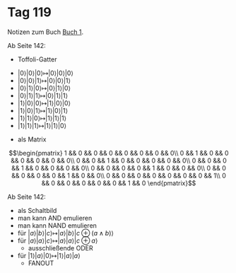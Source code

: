 # Tag 119

Notizen zum Buch [Buch 1](../Buch1.md).

Ab Seite 142:
* Toffoli-Gatter
 - $|0\rangle |0\rangle |0\rangle \longmapsto |0\rangle |0\rangle |0\rangle$
 - $|0\rangle |0\rangle |1\rangle \longmapsto |0\rangle |0\rangle |1\rangle$
 - $|0\rangle |1\rangle |0\rangle \longmapsto |0\rangle |1\rangle |0\rangle$
 - $|0\rangle |1\rangle |1\rangle \longmapsto |0\rangle |1\rangle |1\rangle$
 - $|1\rangle |0\rangle |0\rangle \longmapsto |1\rangle |0\rangle |0\rangle$
 - $|1\rangle |0\rangle |1\rangle \longmapsto |1\rangle |0\rangle |1\rangle$
 - $|1\rangle |1\rangle |0\rangle \longmapsto |1\rangle |1\rangle |1\rangle$
 - $|1\rangle |1\rangle |1\rangle \longmapsto |1\rangle |1\rangle |0\rangle$

* als Matrix
```math
\begin{pmatrix}
1 && 0 && 0 && 0 && 0 && 0 && 0 && 0\\
0 && 1 && 0 && 0 && 0 && 0 && 0 && 0\\
0 && 0 && 1 && 0 && 0 && 0 && 0 && 0\\
0 && 0 && 0 && 1 && 0 && 0 && 0 && 0\\
0 && 0 && 0 && 0 && 1 && 0 && 0 && 0\\
0 && 0 && 0 && 0 && 0 && 1 && 0 && 0\\
0 && 0 && 0 && 0 && 0 && 0 && 0 && 1\\
0 && 0 && 0 && 0 && 0 && 0 && 1 && 0
\end{pmatrix}
```

Ab Seite 142:
* als Schaltbild
* man kann AND emulieren
* man kann NAND emulieren
* für $|a\rangle |b\rangle |c\rangle \longmapsto |a\rangle |b\rangle |c \oplus (a \land b)\rangle$
* für $|a\rangle |a\rangle |c\rangle \longmapsto |a\rangle |a\rangle |c \oplus a\rangle$
  - ausschließende ODER
* für $|1\rangle |a\rangle |0\rangle \longmapsto |1\rangle |a\rangle |a\rangle$
  - FANOUT
